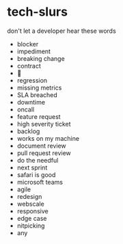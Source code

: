 # tech-slurs

don't let a developer hear these words

- blocker
- impediment
- breaking change
- contract
- 🫶
- regression
- missing metrics
- SLA breached
- downtime
- oncall
- feature request
- high severity ticket
- backlog
- works on my machine
- document review
- pull request review
- do the needful
- next sprint
- safari is good
- microsoft teams
- agile
- redesign
- webscale
- responsive
- edge case
- nitpicking
- any
